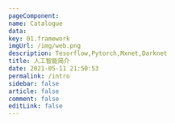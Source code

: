 ```yaml
---
pageComponent:
name: Catalogue
data:
key: 01.framework
imgUrl: /img/web.png
description: Tesorflow,Pytorch,Mxnet,Darknet
title: 人工智能简介
date: 2021-05-11 21:50:53
permalink: /intro
sidebar: false
article: false
comment: false
editLink: false
---
```

